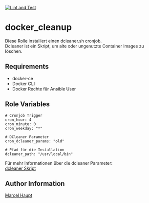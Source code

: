 [![Lint and Test](https://github.com/mahaupt/docker-cleanup/actions/workflows/main.yml/badge.svg)](https://github.com/mahaupt/docker-cleanup/actions/workflows/main.yml)

docker_cleanup
=========

Diese Rolle installiert einen dcleaner.sh cronjob.  
Dcleaner ist ein Skript, um alte oder ungenutzte Container Images zu löschen.

Requirements
------------

* docker-ce 
* Docker CLI
* Docker Rechte für Ansible User


Role Variables
--------------

    # Cronjob Trigger
    cron_hour: 4
    cron_minute: 0
    cron_weekday: "*"

    # DCleaner Parameter
    cron_dcleaner_params: "old"

    # Pfad für die Installation
    dcleaner_path: "/usr/local/bin"

Für mehr Informationen über die dcleaner Parameter:  
[dcleaner Skript](https://raw.githubusercontent.com/mahaupt/docker-cleanup/master/files/dcleaner.sh)

Author Information
------------------

[Marcel Haupt](https://github.com/mahaupt)
